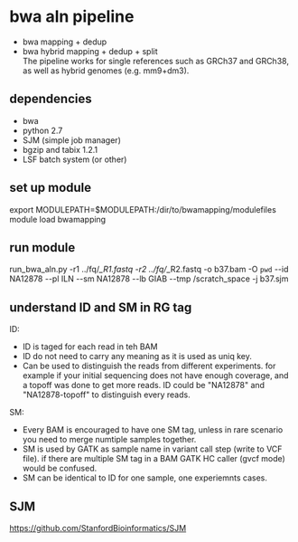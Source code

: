 # bwa aln pipeline    
- bwa mapping + dedup    
- bwa hybrid mapping + dedup + split    
The pipeline works for single references such as GRCh37 and GRCh38, as well as hybrid genomes (e.g. mm9+dm3).    

## dependencies
+ bwa
+ python 2.7
+ SJM (simple job manager)
+ bgzip and tabix 1.2.1
+ LSF batch system (or other)


## set up module
export MODULEPATH=$MODULEPATH:/dir/to/bwamapping/modulefiles
module load bwamapping

## run module
run_bwa_aln.py -r1 ../fq/*_R1.fastq -r2 ../fq/*_R2.fastq -o b37.bam -O `pwd` --id NA12878 --pl ILN --sm NA12878 --lb GIAB --tmp /scratch_space -j b37.sjm

## understand ID and SM in RG tag    
ID:     
- ID is taged for each read in teh BAM     
- ID do not need to carry any meaning as it is used as uniq key.    
- Can be used to distinguish the reads from different experiments. for example if your initial sequencing
does not have enough coverage, and a topoff was done to get more reads. ID could be "NA12878" and "NA12878-topoff" to distinguish every reads.    
    

SM:     
- Every BAM is encouraged to have one SM tag, unless in rare scenario you need to merge numtiple samples together.     
- SM is used by GATK as sample name in variant call step (write to VCF file). if there are multiple SM tag in a BAM GATK HC caller (gvcf mode) would be confused.    
- SM can be identical to ID for one sample, one experiemnts cases.    

## SJM
https://github.com/StanfordBioinformatics/SJM    
